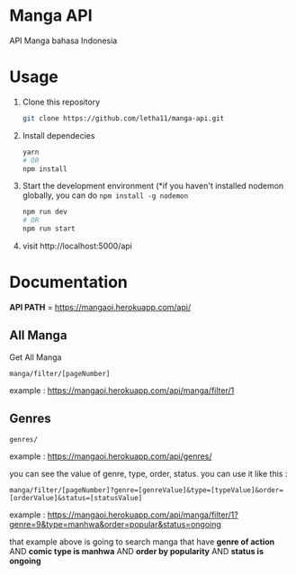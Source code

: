 # Manga API

API Manga bahasa Indonesia

# Usage

1. Clone this repository
   ```bash
   git clone https://github.com/letha11/manga-api.git
   ```
2. Install dependecies

   ```bash
   yarn
   # OR
   npm install
   ```

3. Start the development environment (\*if you haven't installed nodemon globally, you can do `npm install -g nodemon `

   ```bash
   npm run dev
   # OR
   npm run start
   ```

4. visit http://localhost:5000/api

# Documentation

**API PATH** = https://mangaoi.herokuapp.com/api/

## All Manga

Get All Manga

```
manga/filter/[pageNumber]
```

example : https://mangaoi.herokuapp.com/api/manga/filter/1

## Genres

```
genres/
```

example : https://mangaoi.herokuapp.com/api/genres/

you can see the value of genre, type, order, status. you can use it like this :

```
manga/filter/[pageNumber]?genre=[genreValue]&type=[typeValue]&order=[orderValue]&status=[statusValue]
```

example : https://mangaoi.herokuapp.com/api/manga/filter/1?genre=9&type=manhwa&order=popular&status=ongoing

that example above is going to search manga that have **genre of action** AND **comic type is manhwa** AND **order by popularity** AND **status is ongoing**
